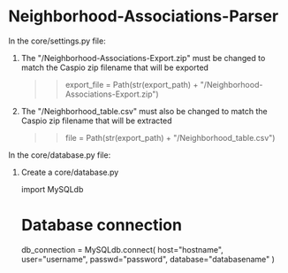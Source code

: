 # Neighborhood-Associations-Parser


In the core/settings.py file:
1. The "/Neighborhood-Associations-Export.zip" must be changed to match the Caspio zip filename that will be exported
    >> export_file = Path(str(export_path) + "/Neighborhood-Associations-Export.zip")
2. The "/Neighborhood_table.csv" must also be changed to match the Caspio zip filename that will be extracted
    >> file = Path(str(export_path) + "/Neighborhood_table.csv")

In the core/database.py file:
1. Create a core/database.py

    import MySQLdb


    # Database connection
    db_connection = MySQLdb.connect(
        host="hostname",
        user="username",
        passwd="password",
        database="databasename"
    )